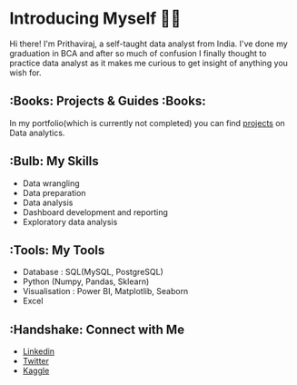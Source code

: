 # Introducing Myself 🙋‍♂️

Hi there! I'm Prithaviraj, a self-taught data analyst from India. I've done my graduation in BCA and after so much of confusion I finally thought to practice data analyst as it makes me curious to get insight of anything you wish for.



## :Books: Projects & Guides :Books:

In my portfolio(which is currently not completed) you can find [projects](#) on Data analytics.



## :Bulb: My Skills
  - Data wrangling
  - Data preparation
  - Data analysis
  - Dashboard development and reporting
  - Exploratory data analysis



## :Tools: My Tools
  - Database : SQL(MySQL, PostgreSQL)
  - Python (Numpy, Pandas, Sklearn)
  - Visualisation : Power BI, Matplotlib, Seaborn
  - Excel



## :Handshake: Connect with Me
  - [Linkedin](https://www.linkedin.com/in/pr7hc/)
  - [Twitter](https://twitter.com/Prithavi_r)
  - [Kaggle](https://www.kaggle.com/pri071)
